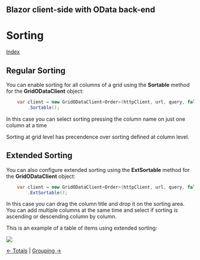 ## Blazor client-side with OData back-end

# Sorting

[Index](Documentation.md)

## Regular Sorting
You can enable sorting for all columns of a grid using the **Sortable** method for the **GridODataClient** object:

```c#
    var client = new GridODataClient<Order>(httpClient, url, query, false, "ordersGrid", columns, 10, locale)
        .Sortable();
```

In this case you can select sorting pressing the column name on just one column at a time

Sorting at grid level has precendence over sorting defined at column level.


## Extended Sorting
You can also configure extended sorting using the **ExtSortable** method for the **GridODataClient**  object:
    
```c#
    var client = new GridODataClient<Order>(httpClient, url, query, false, "ordersGrid", columns, 10, locale)
        .ExtSortable();
```

In this case you can drag the column title and drop it on the sorting area. You can add multiple columns at the same time and select if sorting is ascending or descending column by column.

This is an example of a table of items using extended sorting:

![](../images/Extended_sorting.png)


[<- Totals](Totals.md) | [Grouping ->](Grouping.md)